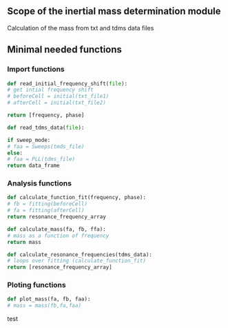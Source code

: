 ## Scope of the inertial mass determination module

Calculation of the mass from txt and tdms data files

## Minimal needed functions

### Import functions

```python
def read_initial_frequency_shift(file):
# get intial frequency shift
# beforeCell = initial(txt_file1)
# afterCell = initial(txt_file2)

return [frequency, phase]
```

```python
def read_tdms_data(file):

if sweep_mode:
# faa = Sweeps(tmds_file)
else:
# faa = PLL(tdms_file)
return data_frame
```

### Analysis functions
```python
def calculate_function_fit(frequency, phase):
# fb = fitting(beforeCell)
# fa = fitting(afterCell)
return resonance_frequency_array
```

```python
def calculate_mass(fa, fb, ffa):
# mass as a function of frequency
return mass   
```

```python
def calculate_resonance_frequencies(tdms_data):
# loops over fitting (calculate_function_fit)
return [resonance_frequency_array] 
```

### Ploting functions
```python
def plot_mass(fa, fb, faa):
# mass = mass(fb,fa,faa)
```

test